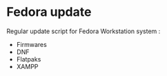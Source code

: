 # Fedora update

Regular update script for Fedora Workstation system :

- Firmwares
- DNF
- Flatpaks
- XAMPP
